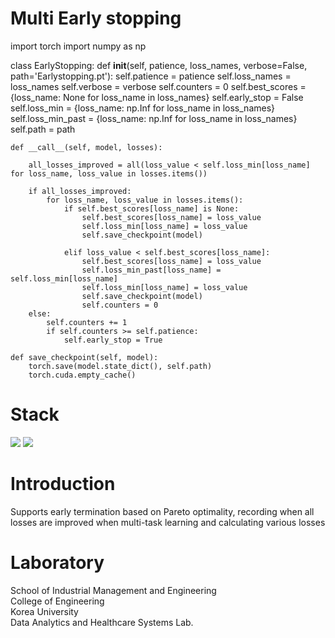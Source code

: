 # Multi Early stopping 

import torch
import numpy as np

class EarlyStopping:
    def __init__(self, patience, loss_names, verbose=False, path='Earlystopping.pt'):
        self.patience = patience
        self.loss_names = loss_names
        self.verbose = verbose
        self.counters = 0
        self.best_scores = {loss_name: None for loss_name in loss_names}
        self.early_stop = False
        self.loss_min = {loss_name: np.Inf for loss_name in loss_names}
        self.loss_min_past = {loss_name: np.Inf for loss_name in loss_names}
        self.path = path

    def __call__(self, model, losses):

        all_losses_improved = all(loss_value < self.loss_min[loss_name] for loss_name, loss_value in losses.items())
        
        if all_losses_improved:
            for loss_name, loss_value in losses.items():
                if self.best_scores[loss_name] is None:
                    self.best_scores[loss_name] = loss_value
                    self.loss_min[loss_name] = loss_value
                    self.save_checkpoint(model)

                elif loss_value < self.best_scores[loss_name]:
                    self.best_scores[loss_name] = loss_value
                    self.loss_min_past[loss_name] = self.loss_min[loss_name]
                    self.loss_min[loss_name] = loss_value
                    self.save_checkpoint(model)
                    self.counters = 0
        else:
            self.counters += 1
            if self.counters >= self.patience:
                self.early_stop = True

    def save_checkpoint(self, model):
        torch.save(model.state_dict(), self.path)
        torch.cuda.empty_cache()


# Stack  
 <img src="https://img.shields.io/badge/Python-3776AB?style=flat&logo=Python&logoColor=white"/> <img src="https://img.shields.io/badge/pytorch-EE4C2C?style=flat&logo=pytorch&logoColor=white"/>

# Introduction

Supports early termination based on Pareto optimality, recording when all losses are improved when multi-task learning and calculating various losses

# Laboratory

School of Industrial Management and Engineering  
College of Engineering  
Korea University  
Data Analytics and Healthcare Systems Lab.
